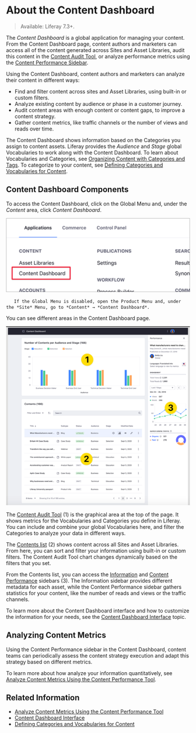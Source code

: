 # About the Content Dashboard

> Available: Liferay 7.3+.

The *Content Dashboard* is a global application for managing your content. From the Content Dashboard page, content authors and marketers can access all of the content generated across Sites and Asset Libraries, audit this content in the [Content Audit Tool](./content-dashboard-interface.md#content-audit-tool), or analyze performance metrics using the [Content Performance Sidebar](./content-dashboard-interface.md#the-content-performance-sidebar).

Using the Content Dashboard, content authors and marketers can analyze their content in different ways:

- Find and filter content across sites and Asset Libraries, using built-in or custom filters.
- Analyze existing content by audience or phase in a customer journey.
- Audit content areas with enough content or content gaps, to improve a content strategy.
- Gather content metrics, like traffic channels or the number of views and reads over time.

The Content Dashboard shows information based on the Categories you assign to content assets. Liferay provides the *Audience* and *Stage* global Vocabularies to work along with the Content Dashboard. To learn about Vocabularies and Categories, see [Organizing Content with Categories and Tags](../tags-and-categories/organizing-content-with-categories-and-tags.md). To categorize to your content, see [Defining Categories and Vocabularies for Content](../tags-and-categories/defining-categories-and-vocabularies-for-content.md).

## Content Dashboard Components

To access the Content Dashboard, click on the Global Menu and, under the *Content* area, click *Content Dashboard*.

![Open the Content Dashboard from the Global Menu](./about-the-content-dashboard/images/02.png)

```note::
   If the Global Menu is disabled, open the Product Menu and, under the *Site* Menu, go to *Content* → *Content Dashboard*.
```

You can see different areas in the Content Dashboard page.

![Components of the Content Dashboard Interface](./about-the-content-dashboard/images/01.png)

The [Content Audit Tool](./content-dashboard-interface.md#content-audit-tool) (1) is the graphical area at the top of the page. It shows metrics for the Vocabularies and Categories you define in Liferay. You can include and combine your global Vocabularies here, and filter the Categories to analyze your data in different ways.

The [Contents list](./content-dashboard-interface.md#contents-list) (2) shows content across all Sites and Asset Libraries. From here, you can sort and filter your information using built-in or custom filters. The Content Audit Tool chart changes dynamically based on the filters that you set.

From the Contents list, you can access the [Information](./content-dashboard-interface.md#information-sidebar) and [Content Performance](content-dashboard-interface.md#the-performance-sidebar) sidebars (3). The Information sidebar provides different metadata for each asset, while the Content Performance sidebar gathers statistics for your content, like the number of reads and views or the traffic channels.

To learn more about the Content Dashboard interface and how to customize the information for your needs, see the [Content Dashboard Interface](./content-dashboard-interface.md) topic.

## Analyzing Content Metrics

Using the Content Performance sidebar in the Content Dashboard, content teams can periodically assess the content strategy execution and adapt this strategy based on different metrics.

To learn more about how analyze your information quantitatively, see [Analyze Content Metrics Using the Content Performance Tool](./analyze-content-metrics-using-content-performance-tool.md).

## Related Information

- [Analyze Content Metrics Using the Content Performance Tool](./analyze-content-metrics-using-content-performance-tool.md)
- [Content Dashboard Interface](./content-dashboard-interface.md)
- [Defining Categories and Vocabularies for Content](../tags-and-categories/user-guide/defining-categories-and-vocabularies-for-content.md)
